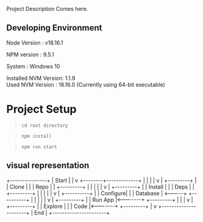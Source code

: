 

Project Description Comes here.

## Developing Environment

Node Version : v18.16.1

NPM version  : 9.5.1

System : Windows 10

Installed NVM Version: 1.1.9  
Used NVM Version : 18.16.0 (Currently using 64-bit executable)


# Project Setup

> `cd root directory`

> `npm install`

> `npm run start` 



## visual representation

+---------------+
|   Start       |
|               v
+--------+-------------+
         |             |
         |             |
         v             |
    +---------+        |
    | Clone   |        |
    | Repo    |        |
    +---------+        |
         |             |
         |             |
         v             |
    +---------+        |
    | Install |        |
    | Deps    |        |
    +---------+        |
         |             |
         |             |
         v             |
    +----------+       |
    | Configure|       |
    | Database | <-----+
    +----------+       |
         |             |
         |             |
         v             |
    +---------+        |
    | Run App |<-------+
    +---------+        |
         |             |
         v             |
    +---------+        |
    | Explore |        |
    | Code    |<-------+
    +---------+
         |
         v
+----------------------+
|        End           |
+----------------------+

